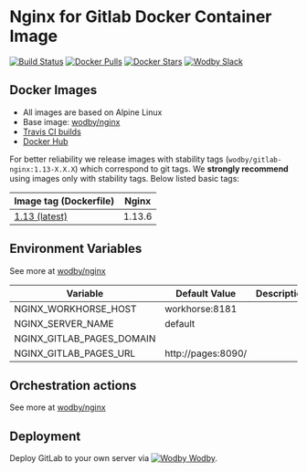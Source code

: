# Nginx for Gitlab Docker Container Image 

[![Build Status](https://travis-ci.org/wodby/gitlab-nginx.svg?branch=master)](https://travis-ci.org/wodby/gitlab-nginx)
[![Docker Pulls](https://img.shields.io/docker/pulls/wodby/gitlab-nginx.svg)](https://hub.docker.com/r/wodby/gitlab-nginx)
[![Docker Stars](https://img.shields.io/docker/stars/wodby/gitlab-nginx.svg)](https://hub.docker.com/r/wodby/gitlab-nginx)
[![Wodby Slack](http://slack.wodby.com/badge.svg)](http://slack.wodby.com)

## Docker Images

* All images are based on Alpine Linux
* Base image: [wodby/nginx](https://github.com/wodby/nginx)
* [Travis CI builds](https://travis-ci.org/wodby/gitlab-nginx) 
* [Docker Hub](https://hub.docker.com/r/wodby/gitlab-nginx)

For better reliability we release images with stability tags (`wodby/gitlab-nginx:1.13-X.X.X`) which correspond to git tags. We **strongly recommend** using images only with stability tags. Below listed basic tags:

| Image tag (Dockerfile)                                                        | Nginx   |
| ----------------------------------------------------------------------------- | ------- |
| [1.13 (latest)](https://github.com/wodby/gitlab-nginx/tree/master/Dockerfile) | 1.13.6  |

## Environment Variables

See more at [wodby/nginx](https://github.com/wodby/nginx)

| Variable                       | Default Value       | Description |
| ------------------------------ | ------------------- | ----------- |
| NGINX_WORKHORSE_HOST           | workhorse:8181      |             |
| NGINX_SERVER_NAME              | default             |             |
| NGINX_GITLAB_PAGES_DOMAIN      |                     |             |
| NGINX_GITLAB_PAGES_URL         | http://pages:8090/  |             |

## Orchestration actions

See more at [wodby/nginx](https://github.com/wodby/nginx)

## Deployment

Deploy GitLab to your own server via [![Wodby](https://www.google.com/s2/favicons?domain=wodby.com) Wodby](https://wodby.com).
